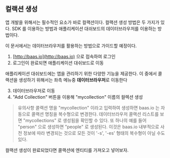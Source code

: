 ## 컬랙션 생성
앱 개발을 위해서는 필수적인 요소가 바로 컬랙션이다. 컬랙션 생성 방법은 두 가지가 있다. SDK 를 이용하는 방법과 애플리케이션 대쉬보드의 데이터브라우저를 이용하는 방법이다.

이 문서에서는 데이터브라우저를 활용하는 방법으로 가이드할 예정이다.

1. [http://baas.io](http://baas.io) 으로 접속하여 로그인
2. 로그인이 완료되면 애플리케이션 대쉬보드로 이동

애플리케이션 대쉬보드에는 앱을 관리하기 위한 다양한 기능을 제공한다. 이 중에서 콜랙션을 생성하기 위해서는 좌측 메뉴중 **데이터브라우저**로 이동한다

3. 데이터브라우저로 이동
4. "Add Collection" 버튼을 이용해 "mycollection" 이름의 컬렉션 생성

> 유의사항
> 콜랙션 명을 "mycollection" 이라고 입력하여 생성하면 baas.io 는 자동으로 콜랙션 명칭을 복수형으로 변경한다. 
> 데이터브라우저 콜랙션 리스트를 보면 "mycollections" 로 생성됨을 확인할 수 있다.
> 또 하나의 예를 들어 "person" 으로 생성하면 "people" 로 생성된다.
> 이것은 baas.io 내부적으로 사전 정보에 따라 변경되는 것으로 모든 것이 '-s', '-es' 형태의 복수형이 아닐 수도 있다.

컬랙션 생성이 완료되었다면 콜랙션에 엔티티를 가져오고 넣어보자.
